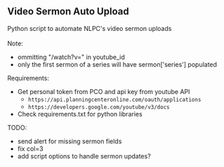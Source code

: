 ## Video Sermon Auto Upload

Python script to automate NLPC's video sermon uploads<br><br>
Note: 
* ommitting "/watch?v=" in youtube_id
* only the first sermon of a series will have sermon['series'] populated

Requirements:
* Get personal token from PCO and api key from youtube API
    - `https://api.planningcenteronline.com/oauth/applications`
    - `https://developers.google.com/youtube/v3/docs`
* Check requirements.txt for python libraries

TODO:
* send alert for missing sermon fields
* fix col=3
* add script options to handle sermon updates?